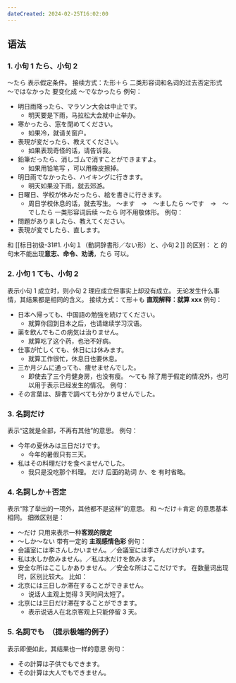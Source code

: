 ```yaml
---
dateCreated: 2024-02-25T16:02:00
---
```

## 语法
### 1. 小句 1 たら、小句 2
～たら 表示假定条件。
接续方式：た形＋ら
二类形容词和名词的过去否定形式 ～ではなかった 要变化成 ～でなかったら
例句：
- 明日雨降ったら、マラソン大会は中止です。
	- 明天要是下雨，马拉松大会就中止举办。
- 寒かったら、窓を閉めてください。
	- 如果冷，就请关窗户。
- 表現が変だったら、教えてください。
	- 如果表现奇怪的话，请告诉我。
- 鉛筆だったら、消しゴムで消すことができますよ。
	- 如果用铅笔写 ，可以用橡皮擦掉。
- 明日雨でなかったら、ハイキングに行きます。
	- 明天如果没下雨，就去郊游。
- 日曜日、学校が休みだったら、絵を書きに行きます。
	- 周日学校休息的话，就去写生。
～ます　→　～ましたら
～です　→　～でしたら
一类形容词后续 ～たら 时不用敬体形。
例句：
- 問題がありましたら、教えてください。
- 表現が変でしたら、直します。

和 [[标日初级-31#1. 小句１（動詞辞書形／ない形）と、小句２]] 的区别：
と 的句末不能出现**意志、命令、劝诱**，たら 可以。
### 2. 小句 1 ても、小句 2
表示小句 1 成立时，则小句 2 理应成立但事实上却没有成立。
无论发生什么事情，其结果都是相同的含义。
接续方式：て形＋も
**直观解释：就算 xxx**
例句：
- 日本へ帰っても、中国語の勉強を続けてください。
	- 就算你回到日本之后，也请继续学习汉语。
- 薬を飲んでもこの病気は治りません。
	- 就算吃了这个药，也治不好病。
- 仕事が忙しくても、休日には休みます。
	- 就算工作很忙，休息日也要休息。
- 三か月ジムに通っても、痩せませんでした。
	- 即使去了三个月健身房，也没有瘦。
～ても 除了用于假定的情况外，也可以用于表示已经发生的情况。
例句：
- その言葉は、辞書で調べても分かりませんでした。
### 3. 名詞だけ
表示“这就是全部，不再有其他”的意思。
例句：
- 今年の夏休みは三日だけです。
	- 今年的暑假只有三天。
- 私はその料理だけを食べませんでした。
	- 我只是没吃那个料理。
だけ 后面的助词 か、を 有时省略。
### 4. 名詞しか＋否定
表示“除了举出的一项外，其他都不是这样”的意思。
和 ～だけ＋肯定 的意思基本相同。
细微区别是：
- ～だけ 只用来表示一种**客观的限定**
- ～しか～ない 带有一定的 **主观感情色彩**
例句：
- 会議室には李さんしかいません。／会議室には李さんだけがいます。
- 私は水しか飲みません。／私は水だけを飲みます。
- 安全な所はここしかありません。／安全な所はここだけです。
在数量词出现时，区别比较大。
比如：
- 北京には三日しか滞在することができません。
	- 说话人主观上觉得 3 天时间太短了。
- 北京には三日だけ滞在することができます。
	- 表示说话人在北京客观上只能停留 3 天。
### 5. 名詞でも　（提示极端的例子）
表示即便如此，其结果也一样的意思
例句：
- その計算は子供でもできます。
- その計算は大人でもできません。
